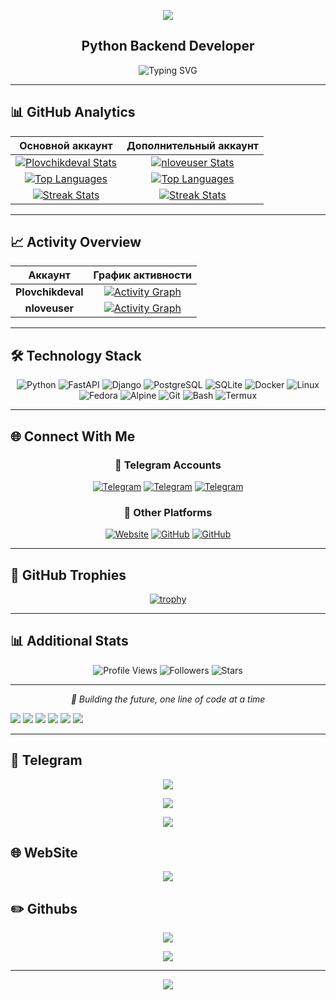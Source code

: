 <p align="center">
  <img src="https://capsule-render.vercel.app/api?type=waving&height=200&color=0:1e3c72,100:2a5298&text=Plovchikdeval&fontSize=36&fontColor=ffffff&animation=fadeIn" />
</p>

<h2 align="center">Python Backend Developer</h2>

<div align="center">
  <img src="https://readme-typing-svg.demolab.com?font=JetBrains+Mono&weight=500&size=18&duration=4000&pause=1000&color=2A5298&center=true&width=600&lines=Clean+Code+Enthusiast;API+%26+Bot+Development;Open+Source+Contributor;Linux+Power+User;Minimalism+Advocate" alt="Typing SVG" />
</div>

---

## 📊 GitHub Analytics

<div align="center">

| Основной аккаунт | Дополнительный аккаунт |
|:----------------:|:----------------------:|
| [![Plovchikdeval Stats](https://github-readme-stats.vercel.app/api?username=Plovchikdeval&show_icons=true&count_private=true&theme=transparent&hide_border=true&title_color=2A5298&icon_color=2A5298&text_color=333&hide=issues)](https://github.com/Plovchikdeval) | [![nloveuser Stats](https://github-readme-stats.vercel.app/api?username=nloveuser&show_icons=true&count_private=true&theme=transparent&hide_border=true&title_color=2A5298&icon_color=2A5298&text_color=333&hide=issues)](https://github.com/nloveuser) |
| [![Top Languages](https://github-readme-stats.vercel.app/api/top-langs/?username=Plovchikdeval&layout=compact&theme=transparent&hide_border=true&title_color=2A5298&text_color=333)](https://github.com/Plovchikdeval) | [![Top Languages](https://github-readme-stats.vercel.app/api/top-langs/?username=nloveuser&layout=compact&theme=transparent&hide_border=true&title_color=2A5298&text_color=333)](https://github.com/nloveuser) |
| [![Streak Stats](https://streak-stats.demolab.com?user=Plovchikdeval&theme=transparent&hide_border=true&date_format=M%20j%5B%2C%20Y%5D&ring=2A5298&fire=2A5298&stroke=2A5298&currStreakNum=2A5298)](https://git.io/streak-stats) | [![Streak Stats](https://streak-stats.demolab.com?user=nloveuser&theme=transparent&hide_border=true&date_format=M%20j%5B%2C%20Y%5D&ring=2A5298&fire=2A5298&stroke=2A5298&currStreakNum=2A5298)](https://git.io/streak-stats) |

</div>

---

## 📈 Activity Overview

<div align="center">

| Аккаунт | График активности |
|:-------:|:-----------------:|
| **Plovchikdeval** | [![Activity Graph](https://github-readme-activity-graph.vercel.app/graph?username=Plovchikdeval&theme=github-compact&bg_color=00000000&hide_border=true&line=2A5298&point=2A5298&area=true&area_color=2A5298&radius=8&height=250)](https://github.com/Plovchikdeval) |
| **nloveuser** | [![Activity Graph](https://github-readme-activity-graph.vercel.app/graph?username=nloveuser&theme=github-compact&bg_color=00000000&hide_border=true&line=2A5298&point=2A5298&area=true&area_color=2A5298&radius=8&height=250)](https://github.com/nloveuser) |

</div>

---

## 🛠️ Technology Stack

<div align="center">

![Python](https://img.shields.io/badge/Python-3776AB?style=flat-square&logo=python&logoColor=white)
![FastAPI](https://img.shields.io/badge/FastAPI-009688?style=flat-square&logo=fastapi&logoColor=white)
![Django](https://img.shields.io/badge/Django-092E20?style=flat-square&logo=django&logoColor=white)
![PostgreSQL](https://img.shields.io/badge/PostgreSQL-316192?style=flat-square&logo=postgresql&logoColor=white)
![SQLite](https://img.shields.io/badge/SQLite-003B57?style=flat-square&logo=sqlite&logoColor=white)
![Docker](https://img.shields.io/badge/Docker-2496ED?style=flat-square&logo=docker&logoColor=white)
![Linux](https://img.shields.io/badge/Linux-FCC624?style=flat-square&logo=linux&logoColor=black)
![Fedora](https://img.shields.io/badge/Fedora-294172?style=flat-square&logo=fedora&logoColor=white)
![Alpine](https://img.shields.io/badge/Alpine-0D597F?style=flat-square&logo=alpine-linux&logoColor=white)
![Git](https://img.shields.io/badge/Git-F05032?style=flat-square&logo=git&logoColor=white)
![Bash](https://img.shields.io/badge/Bash-4EAA25?style=flat-square&logo=gnu-bash&logoColor=white)
![Termux](https://img.shields.io/badge/Termux-000000?style=flat-square&logo=termux&logoColor=white)

</div>

---

## 🌐 Connect With Me

<div align="center">

### 📱 Telegram Accounts
[![Telegram](https://img.shields.io/badge/Telegram-@nloveuser-2A5298?style=for-the-badge&logo=telegram&logoColor=white)](https://t.me/nloveuser)
[![Telegram](https://img.shields.io/badge/Telegram-@nloveuser_v2-2A5298?style=for-the-badge&logo=telegram&logoColor=white)](https://t.me/nloveuser_v2)
[![Telegram](https://img.shields.io/badge/Telegram-@nl0veuser-2A5298?style=for-the-badge&logo=telegram&logoColor=white)](https://t.me/nl0veuser)

### 🔗 Other Platforms
[![Website](https://img.shields.io/badge/Website-nloveuser.ru-2A5298?style=for-the-badge&logo=google-chrome&logoColor=white)](https://nloveuser.ru)
[![GitHub](https://img.shields.io/badge/GitHub-Plovchikdeval-2A5298?style=for-the-badge&logo=github&logoColor=white)](https://github.com/Plovchikdeval)
[![GitHub](https://img.shields.io/badge/GitHub-nloveuser-2A5298?style=for-the-badge&logo=github&logoColor=white)](https://github.com/nloveuser)

</div>

---

## 🎯 GitHub Trophies

<div align="center">

[![trophy](https://github-profile-trophy.vercel.app/?username=Plovchikdeval&theme=onedark&no-frame=true&row=2&column=4&margin-w=15&margin-h=15)](https://github.com/ryo-ma/github-profile-trophy)

</div>

---

## 📊 Additional Stats

<div align="center">

![Profile Views](https://komarev.com/ghpvc/?username=Plovchikdeval&style=flat-square&color=2A5298&label=Profile+Views)
![Followers](https://img.shields.io/github/followers/Plovchikdeval?style=flat-square&color=2A5298&label=Followers)
![Stars](https://img.shields.io/github/stars/Plovchikdeval?style=flat-square&color=2A5298&label=Stars)

</div>

---

<p align="center">
  <i>🚀 Building the future, one line of code at a time</i>
</p>  <img src="https://img.shields.io/badge/SQLite-333?style=for-the-badge&logo=sqlite&logoColor=white&labelColor=00000000" />
  <img src="https://img.shields.io/badge/Fedora-333?style=for-the-badge&logo=fedora&logoColor=white&labelColor=00000000" />
  <img src="https://img.shields.io/badge/ArchLinux-333?style=for-the-badge&logo=archlinux&logoColor=white&labelColor=00000000" />
  <img src="https://img.shields.io/badge/Ubuntu-333?style=for-the-badge&logo=ubuntu&logoColor=white&labelColor=00000000" />
  <img src="https://img.shields.io/badge/Bash-333?style=for-the-badge&logo=gnu-bash&logoColor=white&labelColor=00000000" />
  <img src="https://img.shields.io/badge/Docker-333?style=for-the-badge&logo=docker&logoColor=white&labelColor=00000000" />
</p>

---

## 📌 Telegram

<p align="center">
  <a href="https://t.me/nloveuser">
    <img src="https://img.shields.io/badge/Telegram-%40nloveuser-333?style=for-the-badge&logo=telegram&logoColor=white&labelColor=00000000" />
  </a>
</p>

<p align="center">
  <a href="https://t.me/nloveuser_v2">
    <img src="https://img.shields.io/badge/Telegram-%40nloveuser_v2-333?style=for-the-badge&logo=telegram&logoColor=white&labelColor=00000000" />
  </a>
</p>

<p align="center">
  <a href="https://t.me/nl0veuser">
    <img src="https://img.shields.io/badge/Telegram-%40nl0veuser-333?style=for-the-badge&logo=telegram&logoColor=white&labelColor=00000000" />
  </a>
</p>


## 🌐 WebSite

<p align="center">
  <a href="https://nloveuser.ru">
    <img src="https://img.shields.io/badge/Web-%40nloveuser.ru-333?style=for-the-badge&logo=web&logoColor=white&labelColor=00000000" />
  </a>
</p>


## ✏️ Githubs

<p align="center">
  <a href="https://github.com/nloveuser">
    <img src="https://img.shields.io/badge/Github-%40nloveuser-333?style=for-the-badge&logo=github&logoColor=white&labelColor=00000000" />
  </a>
</p>


<p align="center">
  <a href="https://github.com/Plovchikdeval">
    <img src="https://img.shields.io/badge/Github-%40Plovchikdeval-333?style=for-the-badge&logo=github&logoColor=white&labelColor=00000000" />
  </a>
</p>


---

<p align="center">
  <img src="https://capsule-render.vercel.app/api?type=waving&color=58a6ff&height=150&section=footer"/>
</p>
